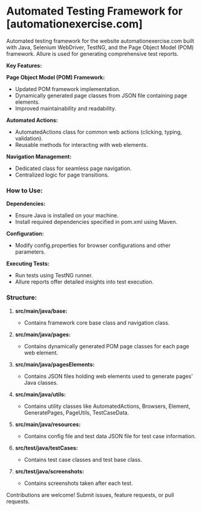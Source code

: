 # Automated Testing Framework for [automationexercise.com]

Automated testing framework for the website automationexercise.com built with Java, Selenium WebDriver, TestNG, and the Page Object Model (POM) framework. Allure is used for generating comprehensive test reports.

**Key Features:**

__Page Object Model (POM) Framework:__

- Updated POM framework implementation.
- Dynamically generated page classes from JSON file containing page elements.
- Improved maintainability and readability.

__Automated Actions:__

- AutomatedActions class for common web actions (clicking, typing, validation).
- Reusable methods for interacting with web elements.

__Navigation Management:__

- Dedicated class for seamless page navigation.
- Centralized logic for page transitions.

### How to Use:

**Dependencies:**

- Ensure Java is installed on your machine.
- Install required dependencies specified in pom.xml using Maven.

**Configuration:**

- Modify config.properties for browser configurations and other parameters.

**Executing Tests:**

- Run tests using TestNG runner.
- Allure reports offer detailed insights into test execution.

### Structure:

1. **src/main/java/base:**
    - Contains framework core base class and navigation class.

2. **src/main/java/pages:**
    - Contains dynamically generated POM page classes for each page web element.

3. **src/main/java/pagesElements:**
    - Contains JSON files holding web elements used to generate pages' Java classes.

4. **src/main/java/utils:**
    - Contains utility classes like AutomatedActions, Browsers, Element, GeneratePages, PageUtils, TestCaseData.

5. **src/main/java/resources:**
    - Contains config file and test data JSON file for test case information.

6. **src/test/java/testCases:**
    - Contains test case classes and test base class.

7. **src/test/java/screenshots:**
    - Contains screenshots taken after each test.

Contributions are welcome! Submit issues, feature requests, or pull requests.
